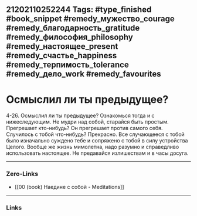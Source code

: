 21202110252244
Tags: #type_finished #book_snippet #remedy_мужество_courage #remedy_благодарность_gratitude #remedy_философия_philosophy #remedy_настоящее_present #remedy_счастье_happiness #remedy_терпимость_tolerance #remedy_дело_work #remedy_favourites
---
# Осмыслил ли ты предыдущее? 

 4-26. Осмыслил ли ты предыдущее? Ознакомься тогда и с нижеследующим. Не мудри над собой, старайся быть простым. Прегрешает кто-нибудь? Он прегрешает против самого себя. Случилось с тобой что-нибудь? Прекрасно. Все случающееся с тобой было изначально суждено тебе и сопряжено с тобой в силу устройства Целого. Вообще же жизнь мимолетна, надо разумно и справедливо использовать настоящее. Не предавайся излишествам и в часы досуга. 

---
### Zero-Links
- [[00 (book) Наедине с собой - Meditations]]
---
### Links
